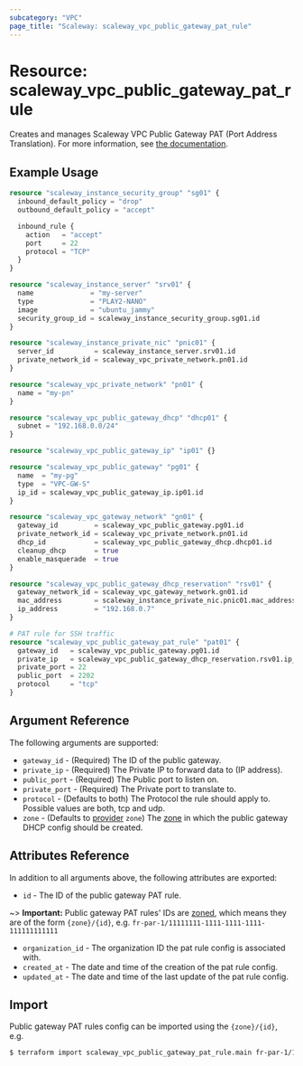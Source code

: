 ```yaml
---
subcategory: "VPC"
page_title: "Scaleway: scaleway_vpc_public_gateway_pat_rule"
---
```


# Resource: scaleway_vpc_public_gateway_pat_rule

Creates and manages Scaleway VPC Public Gateway PAT (Port Address Translation).
For more information, see [the documentation](https://www.scaleway.com/en/developers/api/public-gateway/#pat-rules-e75d10).

## Example Usage

```terraform
resource "scaleway_instance_security_group" "sg01" {
  inbound_default_policy = "drop"
  outbound_default_policy = "accept"

  inbound_rule {
    action   = "accept"
    port     = 22
    protocol = "TCP"
  }
}

resource "scaleway_instance_server" "srv01" {
  name              = "my-server"
  type              = "PLAY2-NANO"
  image             = "ubuntu_jammy"
  security_group_id = scaleway_instance_security_group.sg01.id
}

resource "scaleway_instance_private_nic" "pnic01" {
  server_id          = scaleway_instance_server.srv01.id
  private_network_id = scaleway_vpc_private_network.pn01.id
}

resource "scaleway_vpc_private_network" "pn01" {
  name = "my-pn"
}

resource "scaleway_vpc_public_gateway_dhcp" "dhcp01" {
  subnet = "192.168.0.0/24"
}

resource "scaleway_vpc_public_gateway_ip" "ip01" {}

resource "scaleway_vpc_public_gateway" "pg01" {
  name  = "my-pg"
  type  = "VPC-GW-S"
  ip_id = scaleway_vpc_public_gateway_ip.ip01.id
}

resource "scaleway_vpc_gateway_network" "gn01" {
  gateway_id         = scaleway_vpc_public_gateway.pg01.id
  private_network_id = scaleway_vpc_private_network.pn01.id
  dhcp_id            = scaleway_vpc_public_gateway_dhcp.dhcp01.id
  cleanup_dhcp       = true
  enable_masquerade  = true
}

resource "scaleway_vpc_public_gateway_dhcp_reservation" "rsv01" {
  gateway_network_id = scaleway_vpc_gateway_network.gn01.id
  mac_address        = scaleway_instance_private_nic.pnic01.mac_address
  ip_address         = "192.168.0.7"
}

# PAT rule for SSH traffic
resource "scaleway_vpc_public_gateway_pat_rule" "pat01" {
  gateway_id   = scaleway_vpc_public_gateway.pg01.id
  private_ip   = scaleway_vpc_public_gateway_dhcp_reservation.rsv01.ip_address
  private_port = 22
  public_port  = 2202
  protocol     = "tcp"
}
```

## Argument Reference

The following arguments are supported:

- `gateway_id` - (Required) The ID of the public gateway.
- `private_ip` - (Required) The Private IP to forward data to (IP address).
- `public_port` - (Required) The Public port to listen on.
- `private_port` - (Required) The Private port to translate to.
- `protocol` - (Defaults to both) The Protocol the rule should apply to. Possible values are both, tcp and udp.
- `zone` - (Defaults to [provider](../index.md#zone) `zone`) The [zone](../guides/regions_and_zones.md#zones) in which the public gateway DHCP config should be created.

## Attributes Reference

In addition to all arguments above, the following attributes are exported:

- `id` - The ID of the public gateway PAT rule.

~> **Important:** Public gateway PAT rules' IDs are [zoned](../guides/regions_and_zones.md#resource-ids), which means they are of the form `{zone}/{id}`, e.g. `fr-par-1/11111111-1111-1111-1111-111111111111`

- `organization_id` - The organization ID the pat rule config is associated with.
- `created_at` - The date and time of the creation of the pat rule config.
- `updated_at` - The date and time of the last update of the pat rule config.

## Import

Public gateway PAT rules config can be imported using the `{zone}/{id}`, e.g.

```bash
$ terraform import scaleway_vpc_public_gateway_pat_rule.main fr-par-1/11111111-1111-1111-1111-111111111111
```
